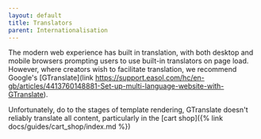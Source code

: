 ```yaml
---
layout: default
title: Translators
parent: Internationalisation
---
```


The modern web experience has built in translation, with both desktop and mobile browsers prompting users to use built-in translators on page load. However, where creators wish to facilitate translation, we recommend Google's [GTranslate](link https://support.easol.com/hc/en-gb/articles/4413760148881-Set-up-multi-language-website-with-GTranslate).

Unfortunately, do to the stages of template rendering, GTranslate doesn't reliably translate all content, particularly in the [cart shop]({% link docs/guides/cart_shop/index.md %})
